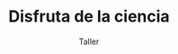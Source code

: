 ---
layout: post
title: "Disfruta de la ciencia"
subtitle: "Taller"
background: "/img/posts/bg-molina.jpg"
eventdate: 2019-02-14 08:00:00 +0100
placeName: "CEIP Gregorio Miñano"
placeMapsUrl: https://www.google.es/maps/place/Colegio+P%C3%BAblico+Gregorio+Mi%C3%B1ano/@38.0572376,-1.2188239,17z/data=!3m1!4b1!4m5!3m4!1s0xd6478ac980c81c7:0x5a3cf2d1150f61c2!8m2!3d38.0572376!4d-1.2166352
category: "local"
tags: "molina"
speakers:
  - name: "Cayetano Gutiérrez Pérez"
---